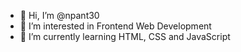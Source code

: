 - 👋 Hi, I’m @npant30
- 👀 I’m interested in Frontend Web Development
- 🌱 I’m currently learning HTML, CSS and JavaScript

<!---
npant30/npant30 is a ✨ special ✨ repository because its `README.md` (this file) appears on your GitHub profile.
You can click the Preview link to take a look at your changes.
--->
